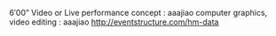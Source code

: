 6′00” Video or Live performance
concept : aaajiao
computer graphics, video editing : aaajiao
http://eventstructure.com/hm-data
